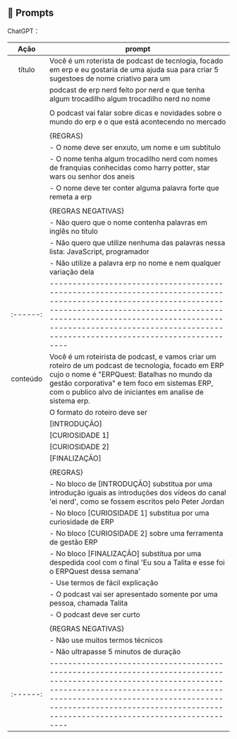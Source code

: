 ## 🧠 Prompts


ChatGPT：

|   Ação   | prompt                                                                                                                                                                                                                                                                         |
| :------: | ------------------------------------------------------------------------------------------------------------------------------------------------------------------------------------------------------------------------------------------------------------------------------ |
|  título  | Você é um roterista de podcast de tecnlogia, focado em erp e eu gostaria de uma ajuda sua para criar 5 sugestoes de nome criativo para um 																																		|
|		   | podcast de erp nerd feito por nerd e que tenha algum trocadilho algum trocadilho nerd no nome												 																																	|
|		   | 																																																																				|
|		   | O podcast vai falar sobre dicas e novidades sobre o mundo do erp e o que está acontecendo no mercado 																																											|		
|		   | 																																																																				|
|		   | {REGRAS} 																																																																		|
|		   | - O nome deve ser enxuto, um nome e um subtitulo 																																																								|
|		   | - O nome tenha algum trocadilho nerd com nomes de franquias conhecidas como harry potter, star wars ou senhor dos aneis 																																						|
|		   | - O nome deve ter conter alguma palavra forte que remeta a erp 																																																				|
|		   | 																																																																				|
|		   | {REGRAS NEGATIVAS}																																										 																						|
|		   | - Não quero que o nome contenha palavras em inglês no titulo																																				 																	|
|		   | - Não quero que utilize nenhuma das palavras nessa lista: JavaScript, programador								 																																								|
|		   | - Não utilize a palavra erp no nome e nem qualquer variação dela																				 																																|
| :------: |------------------------------------------------------------------------------------------------------------------------------------------------------------------------------------------------------------------------------------------------------------------------------  |
| conteúdo | Você é um roteirista de podcast, e vamos criar um roteiro de um podcast de tecnologia, focado em ERP cujo o nome é "ERPQuest: Batalhas no mundo da gestão corporativa" e tem foco em sistemas ERP, com o publico alvo de iniciantes em analise de sistema erp.					|
|		   | O formato do roteiro deve ser																																																													|
|		   | [INTRODUÇÃO]																																																																	|
|		   | [CURIOSIDADE 1]																																																																|
|		   | [CURIOSIDADE 2]																																																																|
|		   | [FINALIZAÇÃO]																																																																	|
|		   | 																																																																				|
|		   | {REGRAS}																																																																		|
|		   | - No bloco de [INTRODUÇÃO] substitua por uma introdução iguais as introduções dos vídeos do canal 'ei nerd', como se fossem escritos pelo Peter Jordan																															|
|		   | - No bloco [CURIOSIDADE 1] substitua por uma curiosidade de ERP																																																				|
|		   | - No bloco [CURIOSIDADE 2] sobre uma ferramenta de gestão ERP																																																				    |
|		   | - No bloco [FINALIZAÇÃO] substitua por uma despedida cool com o final 'Eu sou a Talita e esse foi o ERPQuest dessa semana'																																						|
|		   | - Use termos de fácil explicação																																																												|
|		   | - O podcast vai ser apresentado somente por uma pessoa, chamada Talita																																																			|
|		   | - O podcast deve ser curto																																																														|
|		   | 																																																																				|
|		   | {REGRAS NEGATIVAS}																																																																|
|		   | - Não use muitos termos técnicos																																																												|
|		   | - Não ultrapasse 5 minutos de duração 																																																											|
| :------: |------------------------------------------------------------------------------------------------------------------------------------------------------------------------------------------------------------------------------------------------------------------------------  |
